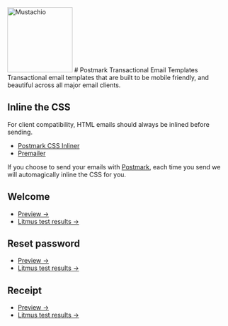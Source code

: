 <img src="http://assets.wildbit.com/postmark/misc/starter-templates-icon@2x.png" alt="Mustachio" width="147" height="147">
# Postmark Transactional Email Templates
Transactional email templates that are built to be mobile friendly, and beautiful across all major email clients.

## Inline the CSS
For client compatibility, HTML emails should always be inlined before sending.

* [Postmark CSS Inliner](https://github.com/wildbit/css-inliner)
* [Premailer](https://github.com/peterbe/premailer)

If you choose to send your emails with [Postmark](http://postmarkapp.com), each time you send we will automagically inline the CSS for you.

## Welcome
* [Preview &rarr;](http://bnst.lk/1SUiquB)
* [Litmus test results &rarr;](https://litmus.com/pub/54fd4bd/screenshots)

## Reset password
* [Preview &rarr;](http://bnst.lk/1MFA45N)
* [Litmus test results &rarr;](https://litmus.com/pub/c6b3e8b/screenshots)

## Receipt
* [Preview &rarr;](http://bnst.lk/1SUieeO)
* [Litmus test results &rarr;](https://litmus.com/pub/3add291)
